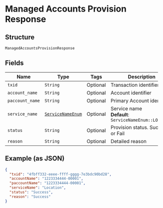 
# Managed Accounts Provision Response

## Structure

`ManagedAccountsProvisionResponse`

## Fields

| Name | Type | Tags | Description |
|  --- | --- | --- | --- |
| `txid` | `String` | Optional | Transaction identifier |
| `account_name` | `String` | Optional | Account identifier |
| `paccount_name` | `String` | Optional | Primary Account identifier |
| `service_name` | [`ServiceNameEnum`](../../doc/models/service-name-enum.md) | Optional | Service name<br>**Default**: `ServiceNameEnum::LOCATION` |
| `status` | `String` | Optional | Provision status. Success or Fail |
| `reason` | `String` | Optional | Detailed reason |

## Example (as JSON)

```json
{
  "txid": "4fbff332-eeee-ffff-gggg-7e3bdc90bd28",
  "accountName": "1223334444-00001",
  "paccountName": "1223334444-00001",
  "serviceName": "Location",
  "status": "Success",
  "reason": "Success"
}
```

